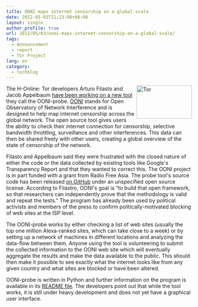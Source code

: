 ```yaml
---
title: OONI maps internet censorship on a global scale
date: 2012-05-03T11:23:00+00:00
layout: single
author_profile: true
url: 2012/05/03/ooni-maps-internet-censorship-on-a-global-scale/
tags:
  - Announcement
  - report
  - Tor Project
lang: en
category: 
  - techblog
---
```

[<img title="Tor" border="0" alt="Tor" align="right" src="http://lh5.ggpht.com/-KRvUmO1cxZM/T6JjmxyfP0I/AAAAAAAAF2M/TJWhCdYMedU/Tor_thumb.png?imgmax=800" width="150" height="90" />](http://lh3.ggpht.com/-U_Zc82XqoDU/T6JjlBcISmI/AAAAAAAAF2E/Y7tVcLjB94I/s1600-h/Tor%25255B2%25255D.png)The H-Online: Tor developers Arturo Filasto and Jacob Appelbaum [have been working on a new tool](http://www.forbes.com/sites/andygreenberg/2012/04/30/the-tor-projects-new-tool-aims-to-map-out-internet-censorship/) they call the OONI-probe. [OONI](http://ooni.nu/) stands for Open Observatory of Network Interference and is designed to help map internet censorship across the global network. The open source tool gives users the ability to check their internet connection for censorship, selective bandwidth throttling, surveillance and other interferences. This data can then be shared freely with other users, creating a global overview of the state of censorship of the network. 

Filasto and Appelbaum said they were frustrated with the closed nature of either the code or the data collected by existing tools like Google's Transparency Report and that they wanted to correct this. The OONI project is in part funded with a grant from Radio Free Asia. The probe tool's source code has been released [on GitHub](https://github.com/hellais/ooni-probe) under an unspecified open source license. According to Filastro, OONI's goal is “to build that open framework, so that researchers can independently prove that the methodology is valid and repeat the tests.” The program has already been used by political activists and members of the press to confirm politically-motivated blocking of web sites at the ISP level. 

The OONI-probe works by either checking a list of web sites (usually the top one million Alexa-ranked sites, which can take close to a week) or by setting up a network of machines in different locations and analyzing the data-flow between them. Anyone using the tool is volunteering to submit the collected information to the OONI web site which will eventually aggregate the results and make the data available to the public. This should then make it possible to see exactly what the internet looks like from any given country and what sites are blocked or have been altered. 

OONI-probe is written in Python and further information on the program is available in its [README file](https://github.com/hellais/ooni-probe/blob/master/README). The developers point out that while the tool works, it is still under heavy development and does not yet have a graphical user interface.